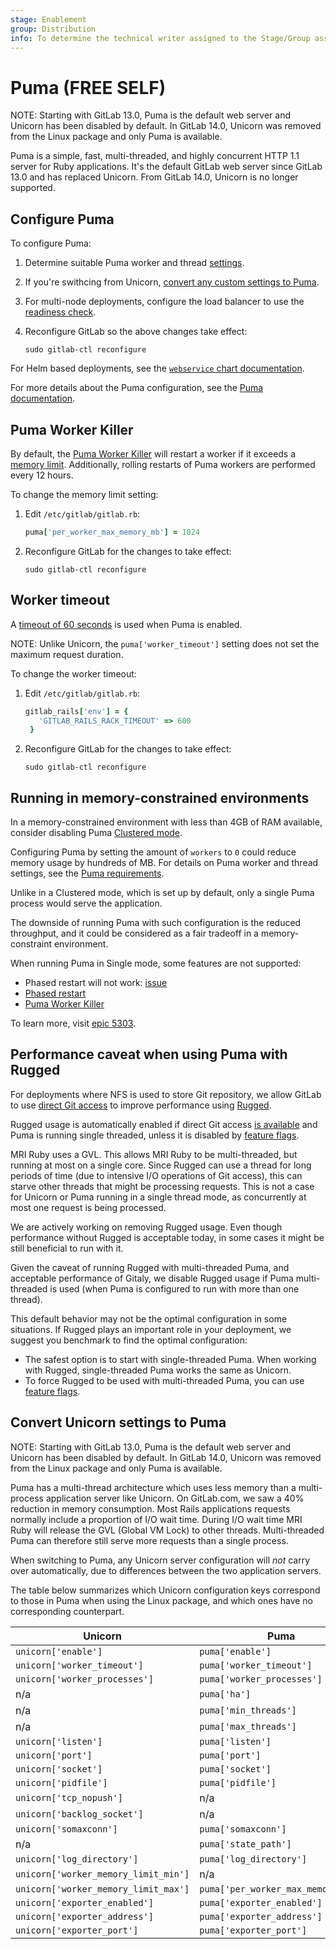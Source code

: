 ```yaml
---
stage: Enablement
group: Distribution
info: To determine the technical writer assigned to the Stage/Group associated with this page, see https://about.gitlab.com/handbook/engineering/ux/technical-writing/#assignments
---
```


# Puma **(FREE SELF)**

NOTE:
Starting with GitLab 13.0, Puma
is the default web server and Unicorn has been
disabled by default. In GitLab 14.0, Unicorn was removed from the Linux package
and only Puma is available.

Puma is a simple, fast, multi-threaded, and highly concurrent HTTP 1.1 server for
Ruby applications. It's the default GitLab web server since GitLab 13.0
and has replaced Unicorn. From GitLab 14.0, Unicorn is no longer supported.

## Configure Puma

To configure Puma:

1. Determine suitable Puma worker and thread [settings](../../install/requirements.md#puma-settings).
1. If you're swithcing from Unicorn, [convert any custom settings to Puma](#convert-unicorn-settings-to-puma).
1. For multi-node deployments, configure the load balancer to use the
   [readiness check](../load_balancer.md#readiness-check).
1. Reconfigure GitLab so the above changes take effect:

   ```shell
   sudo gitlab-ctl reconfigure
   ```

For Helm based deployments, see the
[`webservice` chart documentation](https://docs.gitlab.com/charts/charts/gitlab/webservice/index.html).

For more details about the Puma configuration, see the
[Puma documentation](https://github.com/puma/puma#configuration).

## Puma Worker Killer

By default, the [Puma Worker Killer](https://github.com/schneems/puma_worker_killer) will restart
a worker if it exceeds a [memory limit](https://gitlab.com/gitlab-org/gitlab/-/blob/master/lib/gitlab/cluster/puma_worker_killer_initializer.rb). Additionally, rolling restarts of
Puma workers are performed every 12 hours.

To change the memory limit setting:

1. Edit `/etc/gitlab/gitlab.rb`:

   ```ruby
   puma['per_worker_max_memory_mb'] = 1024
   ```

1. Reconfigure GitLab for the changes to take effect:

   ```shell
   sudo gitlab-ctl reconfigure
   ```

## Worker timeout

A [timeout of 60 seconds](https://gitlab.com/gitlab-org/gitlab/-/blob/master/config/initializers/rack_timeout.rb)
is used when Puma is enabled.

NOTE:
Unlike Unicorn, the `puma['worker_timeout']` setting does not set the maximum request duration.

To change the worker timeout:

1. Edit `/etc/gitlab/gitlab.rb`:

   ```ruby
   gitlab_rails['env'] = {
      'GITLAB_RAILS_RACK_TIMEOUT' => 600
    }
   ```

1. Reconfigure GitLab for the changes to take effect:

   ```shell
   sudo gitlab-ctl reconfigure
   ```

## Running in memory-constrained environments

In a memory-constrained environment with less than 4GB of RAM available, consider disabling Puma [Clustered mode](https://github.com/puma/puma#clustered-mode).

Configuring Puma by setting the amount of `workers` to `0` could reduce memory usage by hundreds of MB.
For details on Puma worker and thread settings, see the [Puma requirements](../../install/requirements.md#puma-settings).

Unlike in a Clustered mode, which is set up by default, only a single Puma process would serve the application.

The downside of running Puma with such configuration is the reduced throughput, and it could be considered as a fair tradeoff in a memory-constraint environment.

When running Puma in Single mode, some features are not supported:

- Phased restart will not work: [issue](https://gitlab.com/gitlab-org/gitlab/-/issues/300665)
- [Phased restart](https://gitlab.com/gitlab-org/gitlab/-/issues/300665)
- [Puma Worker Killer](https://gitlab.com/gitlab-org/gitlab/-/issues/300664)

To learn more, visit [epic 5303](https://gitlab.com/groups/gitlab-org/-/epics/5303).

## Performance caveat when using Puma with Rugged

For deployments where NFS is used to store Git repository, we allow GitLab to use
[direct Git access](../gitaly/index.md#direct-access-to-git-in-gitlab) to improve performance using
[Rugged](https://github.com/libgit2/rugged).

Rugged usage is automatically enabled if direct Git access
[is available](../gitaly/index.md#how-it-works)
and Puma is running single threaded, unless it is disabled by
[feature flags](../../development/gitaly.md#legacy-rugged-code).

MRI Ruby uses a GVL. This allows MRI Ruby to be multi-threaded, but running at
most on a single core. Since Rugged can use a thread for long periods of
time (due to intensive I/O operations of Git access), this can starve other threads
that might be processing requests. This is not a case for Unicorn or Puma running
in a single thread mode, as concurrently at most one request is being processed.

We are actively working on removing Rugged usage. Even though performance without Rugged
is acceptable today, in some cases it might be still beneficial to run with it.

Given the caveat of running Rugged with multi-threaded Puma, and acceptable
performance of Gitaly, we disable Rugged usage if Puma multi-threaded is
used (when Puma is configured to run with more than one thread).

This default behavior may not be the optimal configuration in some situations. If Rugged
plays an important role in your deployment, we suggest you benchmark to find the
optimal configuration:

- The safest option is to start with single-threaded Puma. When working with
  Rugged, single-threaded Puma works the same as Unicorn.
- To force Rugged to be used with multi-threaded Puma, you can use
  [feature flags](../../development/gitaly.md#legacy-rugged-code).

## Convert Unicorn settings to Puma

NOTE:
Starting with GitLab 13.0, Puma is the default web server and Unicorn has been
disabled by default. In GitLab 14.0, Unicorn was removed from the Linux package
and only Puma is available.

Puma has a multi-thread architecture which uses less memory than a multi-process
application server like Unicorn. On GitLab.com, we saw a 40% reduction in memory
consumption. Most Rails applications requests normally include a proportion of I/O wait time.
During I/O wait time MRI Ruby will release the GVL (Global VM Lock) to other threads.
Multi-threaded Puma can therefore still serve more requests than a single process.

When switching to Puma, any Unicorn server configuration will _not_ carry over
automatically, due to differences between the two application servers.

The table below summarizes which Unicorn configuration keys correspond to those
in Puma when using the Linux package, and which ones have no corresponding counterpart.

| Unicorn                              | Puma                               |
| ------------------------------------ | ---------------------------------- |
| `unicorn['enable']`                  | `puma['enable']`                   |
| `unicorn['worker_timeout']`          | `puma['worker_timeout']`           |
| `unicorn['worker_processes']`        | `puma['worker_processes']`         |
| n/a                                  | `puma['ha']`                       |
| n/a                                  | `puma['min_threads']`              |
| n/a                                  | `puma['max_threads']`              |
| `unicorn['listen']`                  | `puma['listen']`                   |
| `unicorn['port']`                    | `puma['port']`                     |
| `unicorn['socket']`                  | `puma['socket']`                   |
| `unicorn['pidfile']`                 | `puma['pidfile']`                  |
| `unicorn['tcp_nopush']`              | n/a                                |
| `unicorn['backlog_socket']`          | n/a                                |
| `unicorn['somaxconn']`               | `puma['somaxconn']`                |
| n/a                                  | `puma['state_path']`               |
| `unicorn['log_directory']`           | `puma['log_directory']`            |
| `unicorn['worker_memory_limit_min']` | n/a                                |
| `unicorn['worker_memory_limit_max']` | `puma['per_worker_max_memory_mb']` |
| `unicorn['exporter_enabled']`        | `puma['exporter_enabled']`         |
| `unicorn['exporter_address']`        | `puma['exporter_address']`         |
| `unicorn['exporter_port']`           | `puma['exporter_port']`            |
